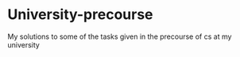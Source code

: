 # University-precourse
My solutions to some of the tasks given in the precourse of cs at my university

